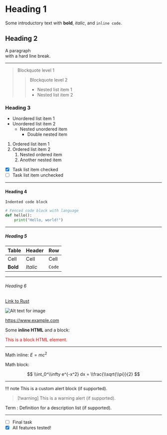 # Heading 1

Some introductory text with **bold**, *italic*, and `inline code`.

## Heading 2

A paragraph  
with a hard line break.

---

> Blockquote level 1
>
> > Blockquote level 2
> >
> > - Nested list item 1
> > - Nested list item 2

### Heading 3

- Unordered list item 1
- Unordered list item 2
  - Nested unordered item
    - Double nested item

1. Ordered list item 1
2. Ordered list item 2
   1. Nested ordered item
   2. Another nested item

- [x] Task list item checked
- [ ] Task list item unchecked

---

#### Heading 4

    Indented code block

~~~python
# Fenced code block with language
def hello():
    print("Hello, world!")
~~~

---

##### Heading 5

| Table | Header | Row |
|-------|--------|-----|
| Cell  | Cell   | Cell|
| **Bold** | *Italic* | `Code` |

---

###### Heading 6

[Link to Rust](https://www.rust-lang.org/)

![Alt text for image](https://www.rust-lang.org/static/images/rust-logo-blk.svg)

<https://www.example.com>

Some <b>inline HTML</b> and a block:

<div style="color: red;">
  This is a block HTML element.
</div>

---

Math inline: $E = mc^2$

Math block:

$$
\\int_0^\\infty e^{-x^2} dx = \\frac{\\sqrt{\\pi}}{2}
$$

---

!!! note
    This is a custom alert block (if supported).

> [!warning] This is a warning alert (if supported).

Term
: Definition for a description list (if supported).

---

- [ ] Final task
- [x] All features tested!
